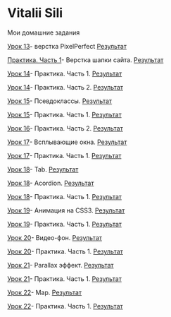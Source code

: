 # Vitalii Sili
Мои домашние задания

[Урок 13](https://github.com/rolisangor/rolisangor.github.io/tree/master/leson_13/)- верстка PixelPerfect [Результат](https://rolisangor.github.io/leson_13/)


[Практика. Часть 1](https://github.com/rolisangor/rolisangor.github.io/tree/master/Leson_14)- Верстка шапки сайта. [Результат](https://rolisangor.github.io/Leson_14/)


[Урок 14](https://github.com/rolisangor/rolisangor.github.io/tree/master/fonts-viewer)- Практика. Часть 1. [Результат](https://rolisangor.github.io/fonts-viewer/)


[Урок 14](https://github.com/rolisangor/rolisangor.github.io/tree/master/Leson_14_practic_p2)- Практика. Часть 2. [Результат](https://rolisangor.github.io/Leson_14_practic_p2/)


[Урок 15](https://github.com/rolisangor/rolisangor.github.io/tree/master/Leson_15)- Псевдоклассы. [Результат](https://rolisangor.github.io/Leson_15/)


[Урок 15](https://github.com/rolisangor/rolisangor.github.io/tree/master/Leson_15_practic_p1)- Практика. Часть 1. [Результат](https://rolisangor.github.io/Leson_15_practic_p1/)


[Урок 16](https://github.com/rolisangor/rolisangor.github.io/tree/master/Leson_16_practic_p2)- Практика. Часть 2. [Результат](https://rolisangor.github.io/Leson_16_practic_p2/)


[Урок 17](https://github.com/rolisangor/rolisangor.github.io/tree/master/Leson_17)- Всплывающие окна. [Результат](https://rolisangor.github.io/Leson_17/)


[Урок 17](https://github.com/rolisangor/rolisangor.github.io/tree/master/Leson_17_practic_p1)- Практика. Часть 1. [Результат](https://rolisangor.github.io/Leson_17_practic_p1/)


[Урок 18](https://github.com/rolisangor/rolisangor.github.io/tree/master/Leson_18)- Tab. [Результат](https://rolisangor.github.io/Leson_18/tab/)


[Урок 18](https://github.com/rolisangor/rolisangor.github.io/tree/master/Leson_18)- Acordion. [Результат](https://rolisangor.github.io/Leson_18/acordion/)


[Урок 18](https://github.com/rolisangor/rolisangor.github.io/tree/master/Leson_18_practic_p1)- Практика. Часть 1. [Результат](https://rolisangor.github.io/Leson_18_practic_p1/)


[Урок 19](https://github.com/rolisangor/rolisangor.github.io/tree/master/Leson_19)- Анимация на CSS3. [Результат](https://rolisangor.github.io/Leson_19/)


[Урок 19](https://github.com/rolisangor/rolisangor.github.io/tree/master/Leson_19_practic_p1)- Практика. Часть 1. [Результат](https://rolisangor.github.io/Leson_19_practic_p1/)


[Урок 20](https://github.com/rolisangor/rolisangor.github.io/tree/master/Leson_20)- Видео-фон. [Результат](https://rolisangor.github.io/Leson_20/)


[Урок 20](https://github.com/rolisangor/rolisangor.github.io/tree/master/Leson_20_practic_p1)- Практика. Часть 1. [Результат](https://rolisangor.github.io/Leson_20_practic_p1/)


[Урок 21](https://github.com/rolisangor/rolisangor.github.io/tree/master/Leson_21)- Parallax эффект. [Результат](https://rolisangor.github.io/Leson_21/)


[Урок 21](https://github.com/rolisangor/rolisangor.github.io/tree/master/Leson_21_practic_p1)- Практика. Часть 1. [Результат](https://rolisangor.github.io/Leson_21_practic_p1/)


[Урок 22](https://github.com/rolisangor/rolisangor.github.io/tree/master/Leson_22)- Map. [Результат](https://rolisangor.github.io/Leson_22/)


[Урок 22](https://github.com/rolisangor/rolisangor.github.io/tree/master/Leson_22_practic_p1)- Практика. Часть 1. [Результат](https://rolisangor.github.io/Leson_22_practic_p/)